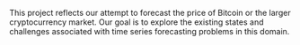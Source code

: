 This project reflects our attempt to forecast the price of Bitcoin or the larger cryptocurrency market. Our goal is to explore the existing states and challenges associated with time series forecasting problems in this domain.
